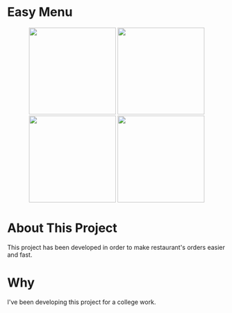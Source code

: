 # Easy Menu
<p align="center">
<img src="https://i.ibb.co/8drqkn1/Whats-App-Image-2019-11-20-at-19-49-41.jpg" width=200/>
<img src="https://i.ibb.co/2tm5nPZ/Whats-App-Image-2019-11-20-at-19-49-41-1.jpg" width=200/>
<img src="https://i.ibb.co/kM1YNSW/Whats-App-Image-2019-11-20-at-19-49-40.jpg"  width=200/>
<img src="https://i.ibb.co/GpF8PzF/Whats-App-Image-2019-11-20-at-19-49-40-1.jpg"  width=200/>
</p>

# About This Project
This project has been developed in order to make restaurant's orders easier and fast.

# Why
I've been developing this project for a college work.
